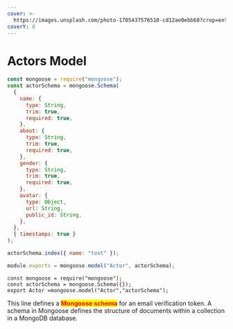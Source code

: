 ```yaml
---
cover: >-
  https://images.unsplash.com/photo-1705437576510-cd12ae0ebb68?crop=entropy&cs=srgb&fm=jpg&ixid=M3wxOTcwMjR8MHwxfHJhbmRvbXx8fHx8fHx8fDE3MDc5Mjc5NDZ8&ixlib=rb-4.0.3&q=85
coverY: 0
---
```


# Actors Model

```javascript
const mongoose = require("mongoose");
const actorSchema = mongoose.Schema(
  {
    name: {
      type: String,
      trim: true,
      required: true,
    },
    about: {
      type: String,
      trim: true,
      required: true,
    },
    gender: {
      type: String,
      trim: true,
      required: true,
    },
    avatar: {
      type: Object,
      url: String,
      public_id: String,
    },
  },
  { timestamps: true }
);

actorSchema.index({ name: "text" });

module.exports = mongoose.model("Actor", actorSchema);
```

```
const mongoose = require("mongoose");
const actorSchema = mongoose.Schema({});
export Actor =mongoose.model("Actor","actorSchema");

```

This line defines a <mark style="color:red;">**Mongoose schema**</mark> for an email verification token. A schema in Mongoose defines the structure of documents within a collection in a MongoDB database.

